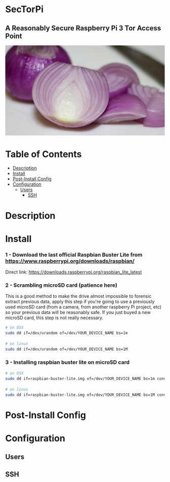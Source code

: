 # SecTorPi

## A Reasonably Secure Raspberry Pi 3 Tor Access Point

![Onion Router](https://github.com/d3cod3/SecTorPi/raw/master/img/onion-router.jpg)


Table of Contents
=================

  * [Description](#description)
  * [Install](#install)
  * [Post-Install Config](#post-install-config)
  * [Configuration](#configuration)
    * [Users](#users)
      * [SSH](#ssh)


# Description

# Install

### 1 - Download the last official Raspbian Buster Lite from https://www.raspberrypi.org/downloads/raspbian/

Direct link: https://downloads.raspberrypi.org/raspbian_lite_latest

### 2 - Scrambling microSD card (patience here)

This is a good method to make the drive almost impossible to forensic extract previous data, apply this step if you're going to use a previously used microSD card (from a camera, from another raspberry Pi project, etc) so your previous data will be reasonably safe.
If you just buyed a new microSD card, this step is not really necessary.

```bash
# on OSX
sudo dd if=/dev/urandom of=/dev/YOUR_DEVICE_NAME bs=1m

# on linux
sudo dd if=/dev/urandom of=/dev/YOUR_DEVICE_NAME bs=1M
```

### 3 - Installing raspbian buster lite on microSD card

```bash
# on OSX
sudo dd if=raspbian-buster-lite.img of=/dev/YOUR_DEVICE_NAME bs=1m conv=sync

# on linux
sudo dd if=raspbian-buster-lite.img of=/dev/YOUR_DEVICE_NAME bs=1M conv=fdatasync
```

# Post-Install Config

# Configuration


## Users

## SSH
